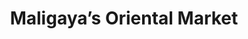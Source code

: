 ---
title: "Maligaya’s Oriental Market"
url: /champaign/maligayas-oriental-market/
shop: convenience
---